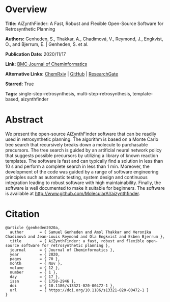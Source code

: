 # Overview
**Title:**
AiZynthFinder: A Fast, Robust and Flexible Open-Source Software for Retrosynthetic Planning

**Authors:**
Genheden, S., Thakkar, A., Chadimová, V., Reymond, J., Engkvist, O., and Bjerrum, E. |
Genheden, S. et al.

**Publication Date:**
2020/11/17

**Link:**
[BMC Journal of Cheminformatics](https://jcheminf.biomedcentral.com/articles/10.1186/s13321-020-00472-1)

**Alternative Links:**
[ChemRxiv](https://chemrxiv.org/engage/chemrxiv/article-details/60c74c60bdbb891499a39777) |
[GitHub](https://github.com/MolecularAI/aizynthfinder) |
[ResearchGate](https://www.researchgate.net/publication/346533619_AiZynthFinder_a_fast_robust_and_flexible_open-source_software_for_retrosynthetic_planning)

**Starred:**
True

**Tags:**
single-step-retrosynthesis, multi-step-retrosynthesis, template-based, aizynthfinder


# Abstract
We present the open-source AiZynthFinder software that can be readily used in retrosynthetic planning.
The algorithm is based on a Monte Carlo tree search that recursively breaks down a molecule to purchasable precursors.
The tree search is guided by an artificial neural network policy that suggests possible precursors by utilizing a library of known reaction templates.
The software is fast and can typically find a solution in less than 10 s and perform a complete search in less than 1 min.
Moreover, the development of the code was guided by a range of software engineering principles such as automatic testing, system design and continuous integration leading to robust software with high maintainability.
Finally, the software is well documented to make it suitable for beginners.
The software is available at http://www.github.com/MolecularAI/aizynthfinder.


# Citation
```
@article {genheden2020a,
  author       = { Samuel Genheden and Amol Thakkar and Veronika Chadimová and Jean-Louis Reymond and Ola Engkvist and Esben Bjerrum },
  title        = { AiZynthFinder: a fast, robust and flexible open-source software for retrosynthetic planning },
  journal      = { Journal of Cheminformatics },
  year         = { 2020,
  pages        = { 70 },
  month        = { Nov },
  volume       = { 12 },
  number       = { 1 },
  day          = { 17 },
  issn         = { 1758-2946 },
  doi          = { 10.1186/s13321-020-00472-1 },
  url          = { https://doi.org/10.1186/s13321-020-00472-1 }
}
```
